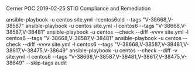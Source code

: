 Cerner POC 2019-02-25
STIG Compliance and Remediation

ansible-playbook  -u centos site.yml -lcentos6old --tags "V-38668,V-38587"
ansible-playbook  -u centos site.yml -l centos6 --tags "V-38668,V-38587,V-38481"
ansible-playbook  -u centos --check --diff -vvvv  site.yml -l centos6 --tags "V-38668,V-38587,V-38481"
ansible-playbook  -u centos --check --diff -vvvv  site.yml -l centos6 --tags "V-38668,V-38587,V-38481,V-38617,V-38475,V-38649"
ansible-playbook  -u centos --check --diff -v  site.yml -l centos6 --tags "V-38668,V-38587,V-38481,V-38617,V-38475,V-38649" --skip-tags audit
